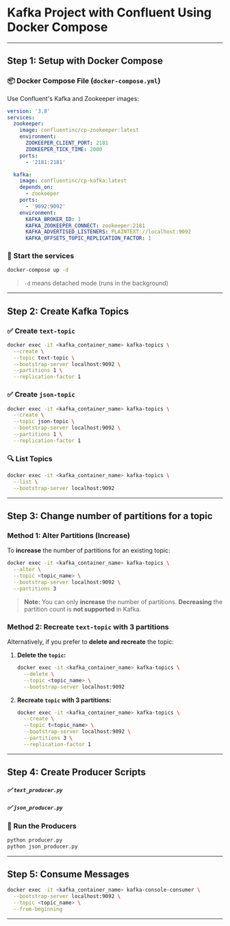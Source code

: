 # Kafka Project with Confluent Using Docker Compose

---

## Step 1: Setup with Docker Compose

### 📦 Docker Compose File (`docker-compose.yml`)
Use Confluent's Kafka and Zookeeper images:

```yaml
version: '3.8'
services:
  zookeeper:
    image: confluentinc/cp-zookeeper:latest
    environment:
      ZOOKEEPER_CLIENT_PORT: 2181
      ZOOKEEPER_TICK_TIME: 2000
    ports:
      - '2181:2181'

  kafka:
    image: confluentinc/cp-kafka:latest
    depends_on:
      - zookeeper
    ports:
      - '9092:9092'
    environment:
      KAFKA_BROKER_ID: 1
      KAFKA_ZOOKEEPER_CONNECT: zookeeper:2181
      KAFKA_ADVERTISED_LISTENERS: PLAINTEXT://localhost:9092
      KAFKA_OFFSETS_TOPIC_REPLICATION_FACTOR: 1
```

### 🚀 Start the services
```bash
docker-compose up -d
```
> `-d` means detached mode (runs in the background)

---

## Step 2: Create Kafka Topics

### ✅ Create `text-topic`
```bash
docker exec -it <kafka_container_name> kafka-topics \
  --create \
  --topic text-topic \
  --bootstrap-server localhost:9092 \
  --partitions 1 \
  --replication-factor 1
```

### ✅ Create `json-topic`
```bash
docker exec -it <kafka_container_name> kafka-topics \
  --create \
  --topic json-topic \
  --bootstrap-server localhost:9092 \
  --partitions 1 \
  --replication-factor 1
```

### 🔍 List Topics
```bash
docker exec -it <kafka_container_name> kafka-topics \
  --list \
  --bootstrap-server localhost:9092
```

---

## Step 3: Change number of partitions for a topic

### Method 1: Alter Partitions (Increase)
To **increase** the number of partitions for an existing topic:

```bash
docker exec -it <kafka_container_name> kafka-topics \
  --alter \
  --topic <topic_name> \
  --bootstrap-server localhost:9092 \
  --partitions 3
```

> **Note:** You can only **increase** the number of partitions. **Decreasing** the partition count is **not supported** in Kafka.

### Method 2: Recreate `text-topic` with 3 partitions
Alternatively, if you prefer to **delete and recreate** the topic:

1. **Delete the `topic`:**
   ```bash
   docker exec -it <kafka_container_name> kafka-topics \
     --delete \
     --topic <topic_name> \
     --bootstrap-server localhost:9092
   ```

2. **Recreate `topic` with 3 partitions:**
   ```bash
   docker exec -it <kafka_container_name> kafka-topics \
     --create \
     --topic t<topic_name> \
     --bootstrap-server localhost:9092 \
     --partitions 3 \
     --replication-factor 1
   ```

---

## Step 4: Create Producer Scripts

##### ✅ `text_producer.py`


##### ✅ `json_producer.py`


### 🚀 Run the Producers
```bash
python producer.py
python json_producer.py
```

---

## Step 5: Consume Messages

```bash
docker exec -it <kafka_container_name> kafka-console-consumer \
  --bootstrap-server localhost:9092 \
  --topic <topic_name> \
  --from-beginning
```

---